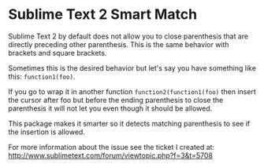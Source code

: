 # Sublime Text 2 Smart Match

Sublime Text 2 by default does not allow you to close parenthesis that are directly preceding other parenthesis.  This is the same behavior with brackets and square brackets.

Sometimes this is the desired behavior but let's say you have something like this: ``function1(foo)``.

If you go to wrap it in another function ``function2(function1(foo)`` then insert the cursor after foo but before the ending parenthesis to close the parenthesis it will not let you even though it should be allowed.

This package makes it smarter so it detects matching parenthesis to see if the insertion is allowed.

For more information about the issue see the ticket I created at:  
http://www.sublimetext.com/forum/viewtopic.php?f=3&t=5708